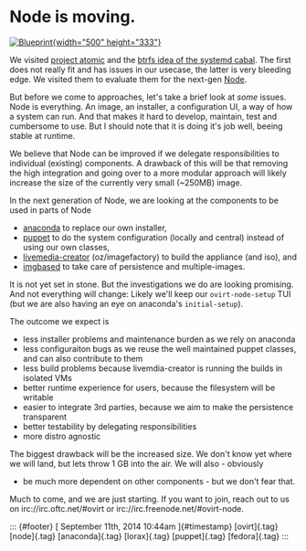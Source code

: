 Node is moving.
===============

[![Blueprint](https://farm4.staticflickr.com/3449/3770015203_9cb9aa2188.jpg){width="500"
height="333"}](https://www.flickr.com/photos/wscullin/3770015203 "Blueprint by Will Scullin, on Flickr")

We visited [project atomic](http://) and the [btrfs idea of the systemd
cabal](http://). The first does not really fit and has issues in our
usecase, the latter is very bleeding edge. We visited them to evaluate
them for the next-gen [Node](http://www.ovirt.org/Node).

But before we come to approaches, let's take a brief look at *some*
issues. Node is everything. An image, an installer, a configuration UI,
a way of how a system can run. And that makes it hard to develop,
maintain, test and cumbersome to use. But I should note that it is doing
it's job well, beeing stable at runtime.

We believe that Node can be improved if we delegate responsibilities to
individual (existing) components. A drawback of this will be that
removing the high integration and going over to a more modular approach
will likely increase the size of the currently very small (\~250MB)
image.

In the next generation of Node, we are looking at the components to be
used in parts of Node

-   [anaconda](https://fedoraproject.org/wiki/Anaconda) to replace our
    own installer,
-   [puppet](http://puppetlabs.com/blog/deploying-puppet-in-client-server-standalone-and-massively-scaled-environments)
    to do the system configuration (locally and central) instead of
    using our own classes,
-   [livemedia-creator](https://fedorahosted.org/lorax/)
    (oz/imagefactory) to build the appliance (and iso), and
-   [imgbased](http://github.com/fabiand/imgbased) to take care of
    persistence and multiple-images.

It is not yet set in stone. But the investigations we do are looking
promising. And not everything will change: Likely we'll keep our
`ovirt-node-setup` TUI (but we are also having an eye on anaconda's
`initial-setup`).

The outcome we expect is

-   less installer problems and maintenance burden as we rely on
    anaconda
-   less configuraiton bugs as we reuse the well maintained puppet
    classes, and can also contribute to them
-   less build problems because livemdia-creator is running the builds
    in isolated VMs
-   better runtime experience for users, because the filesystem will be
    writable
-   easier to integrate 3rd parties, because we aim to make the
    persistence transparent
-   better testability by delegating responsibilities
-   more distro agnostic

The biggest drawback will be the increased size. We don't know yet where
we will land, but lets throw 1 GB into the air. We will also - obviously
- be much more dependent on other components - but we don't fear that.

Much to come, and we are just starting. If you want to join, reach out
to us on irc://irc.oftc.net/\#ovirt or
irc://irc.freenode.net/\#ovirt-node.

::: {#footer}
[ September 11th, 2014 10:44am ]{#timestamp} [ovirt]{.tag} [node]{.tag}
[anaconda]{.tag} [lorax]{.tag} [puppet]{.tag} [fedora]{.tag}
:::
